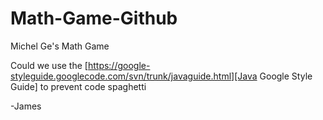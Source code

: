 Math-Game-Github
================

Michel Ge's Math Game

Could we use the [https://google-styleguide.googlecode.com/svn/trunk/javaguide.html][Java Google Style Guide]
to prevent code spaghetti

-James
